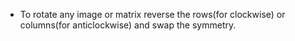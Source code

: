 * To rotate any image or matrix reverse the rows(for clockwise) or columns(for anticlockwise) and swap the symmetry.
